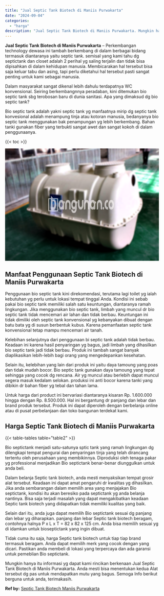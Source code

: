```yaml
---
title: "Jual Septic Tank Biotech di Maniis Purwakarta"
date: "2024-09-04"
categories: 
  - "harga"
description: "Jual Septic Tank Biotech di Maniis Purwakarta. Mungkin hanya itu informasi yg dapat kami rincikan berkenaan Jual Septic Tank Biotech di Maniis Purwakarta. An..."
---
```


**Jual Septic Tank Biotech di Maniis Purwakarta** – Perkembangan technology dewasa ini tambah berkembang di dalam berbagai bidang termasuk diantaranya yaitu septic tank. semisal yang kami tahu dg septictank dan closet adalah 2 perihal yg saling terjalin dan tidak bisa dipisahkan di dalam kehidupan manusia. Membicarakan hal tersebut bisa saja keluar tabu dan asing, tapi perlu diketahui hal tersebut pasti sangat penting untuk kami sebagai manusia.

Dalam masyarakat sangat dikenal lebih dahulu terdapatnya WC konvensional. Seiring berkembangnnya peradaban, kini ditemukan bio septic tank sbg terobosan baru di dunia sanitasi. Apa yang dimaksud dg bio septic tank?

Bio septic tank adalah yakni septic tank yg manfaatnya mirip dg septic tank konvesional adalah menampung tinja atau kotoran manusia, bedanyanya bio septic tank menggunakan bak penampungan yg lebih berkembang. Bahan tanki gunakan fiber yang terbukti sangat awet dan sangat kokoh di dalam penggunaanya.

{{< toc >}}

![Jual Septic Tank Biotech di Maniis Purwakarta](/images/jual-bio-septictank-36.png)

## Manfaat Penggunaan Septic Tank Biotech di Maniis Purwakarta

Penggunaan bio septic tank kini direkomendasi, terutama lagi toilet yg ialah kebutuhan yg perlu untuk lokasi tempat tinggal Anda. Kondisi ini sebab pakai bio septic tank memiliki salah satu keuntungan, diantaranya ramah lingkungan. Jika menggunakan bio septic tank, limbah yang muncul dr bio septic tank tidak mencemari air lahan dan tidak berbau. Keuntungan ini tidak dimiliki oleh septic tank konvensional yg kebanyakan dibuat dengan batu bata yg di susun berbentuk kubus. Karena pemanfaatan septic tank konvensional tetap mampu mencemari air tanah.

Kelebihan selanjutnya dari penggunaan bi septic tank adalah tidak berbau. Keadaan ini karena hasil penyaringan yg bagus, jadi limbah yang dihasilkan bio septic tank jadi tidak berbau. Produk ini tambah sangat banyak diaplikasikan lebih-lebih bagi orang yang mengedepankan kesehatan.

Selain itu, kelebihan yang lain dari produk ini yaitu daya tamoung yang poas dan tidak mudah bocor. Bio septic tank gunakan daya tamoung yang tepat sehingga yang cocok dg rencana. Air yg muncul atau berlebih dapat muncul segera masuk kedalam selokan. produksi ini anti bocor karena tanki yang dibikin dr bahan fiber yg tebal dan tahan lama.

Untuk harga dari product ini bervariasi diantaranya kisaran Rp. 1.600.000 hingga dengan Rp. 8.500.000. Hal ini bergantung dr panjang dan lebar dan brand produk tersebut. Produk ini dapat diperoleh dengan berbelanja online atau di pusat perbelanjaan dan toko bangunan terdekat kami.

## Harga Septic Tank Biotech di Maniis Purwakarta

{{< table-tables table="table2" >}}

Bio septictank menjadi satu-satunya sptic tank yang ramah lingkungan dg dilengkapi tempat pengurai dan penyaringan tinja yang telah dirancang tertentu oleh perusahaan yang membikinnya. Diproduksi oleh tenaga pakar yg professional menjadikan Bio septictank benar-benar diunggulkan untuk anda beli.

Dalam belanja Septic tank biotech, anda mesti menyaksikan tempat grosir alat tersebut. Keadaan ini dapat amat pengaruhi dr kwalitas yg dihasilkan. Jika anda sembarangan dalam memilih area yang menjajakan Bio septictank, kondisi itu akan beresiko pada septictank yg anda belanja nantinya. Bisa saja terjadi masalah yang dapat mengakibatkan keadaan Septic tank biotech yang didapatkan tidak memiliki kualitas yang baik.

Selain dari itu, anda juga dapat memilih Bio septictank sesuai dg panjang dan lebar yg diharapkan. panjang dan lebar Septic tank biotech beragam, contohnya halnya P x L x T = 82 x 82 x 125 cm. Anda bisa memilih sesuai yg di idamkan untuk bioseptictank yang ingin dibuat.

Tidak cuma itu saja, harga Septic tank biotech untuk tiap tiap brand termasuk beragam. Anda dapat memilih merk yang cocok dengan yang dicari. Pastikan anda membeli di lokasi yang terpercaya dan ada garansi untuk pemeblian Bio septictank.

Mungkin hanya itu informasi yg dapat kami rincikan berkenaan Jual Septic Tank Biotech di Maniis Purwakarta. Anda mesti bisa menentukan kedua Alat tersebut dg pas untuk mendapatkan mutu yang bagus. Semoga Info berikut berguna untuk anda, terimakasih.

**Ref by:** [Septic Tank Biotech Maniis Purwakarta](https://id.wikipedia.org/wiki/Septic)
